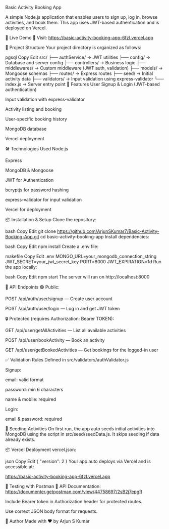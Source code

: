 Basic Activity Booking App

A simple Node.js application that enables users to sign up, log in, browse activities, and book them. This app uses JWT-based authentication and is deployed on Vercel.

🔗 Live Demo
🔹 Visit: https://basic-activity-booking-app-6fzl.vercel.app

📁 Project Structure
Your project directory is organized as follows:

pgsql
Copy
Edit
src/
├── authService/         → JWT utilities
├── config/              → Database and server config
├── controllers/         → Business logic
├── middlewares/         → Custom middleware (JWT auth, validation)
├── models/              → Mongoose schemas
├── routes/              → Express routes
├── seed/                → Initial activity data
├── validators/          → Input validation using express-validator
└── index.js             → Server entry point
🚀 Features
User Signup & Login (JWT-based authentication)

Input validation with express-validator

Activity listing and booking

User-specific booking history

MongoDB database

Vercel deployment

🛠️ Technologies Used
Node.js

Express

MongoDB & Mongoose

JWT for Authentication

bcryptjs for password hashing

express-validator for input validation

Vercel for deployment

📦 Installation & Setup
Clone the repository:

bash
Copy
Edit
git clone https://github.com/ArjunSKumar7/Basic-Activity-Booking-App.git
cd basic-activity-booking-app
Install dependencies:

bash
Copy
Edit
npm install
Create a .env file:

makefile
Copy
Edit
.env
MONGO_URL=your_mongodb_connection_string
JWT_SECRET=your_jwt_secret_key
PORT=8000
JWT_EXPIRATION=1d
Run the app locally:

bash
Copy
Edit
npm start
The server will run on http://localhost:8000

🔐 API Endpoints
🟢 Public:

POST /api/auth/user/signup — Create user account

POST /api/auth/user/login — Log in and get JWT token

🔒 Protected (requires Authorization: Bearer TOKEN):

GET /api/user/getAllActivities — List all available activities

POST /api/user/bookActivity — Book an activity

GET /api/user/getBookedActivities — Get bookings for the logged-in user

✅ Validation Rules
Defined in src/validators/authValidator.js

Signup:

email: valid format

password: min 6 characters

name & mobile: required

Login:

email & password: required

🌱 Seeding Activities
On first run, the app auto seeds initial activities into MongoDB using the script in src/seed/seedData.js. It skips seeding if data already exists.

📦 Vercel Deployment
vercel.json:

json
Copy
Edit
{
  "version": 2
}
Your app auto deploys via Vercel and is accessible at:

https://basic-activity-booking-app-6fzl.vercel.app

🧪 Testing with Postman
📄 API Documentation: https://documenter.getpostman.com/view/44758697/2sB2j7epgR

Include Bearer token in Authorization header for protected routes.

Use correct JSON body format for requests.

👤 Author
Made with ❤️ by Arjun S Kumar
